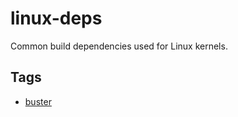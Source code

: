 # linux-deps

Common build dependencies used for Linux kernels.

## Tags

- [buster](buster/Dockerfile)
